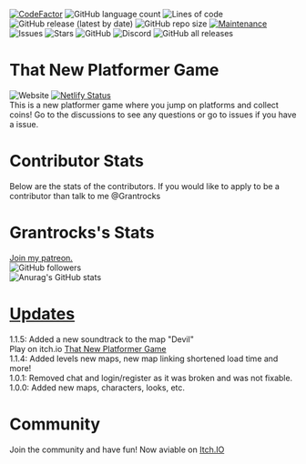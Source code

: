 [![CodeFactor](https://www.codefactor.io/repository/github/grantrocks/that-new-platformer-game/badge)](https://www.codefactor.io/repository/github/grantrocks/that-new-platformer-game)
![GitHub language count](https://img.shields.io/github/languages/count/Grantrocks/That-new-platformer-game)
![Lines of code](https://img.shields.io/tokei/lines/github/Grantrocks/That-New-Platformer-Game)
![GitHub release (latest by date)](https://img.shields.io/github/v/release/Grantrocks/That-New-Platformer-Game)
![GitHub repo size](https://img.shields.io/github/repo-size/Grantrocks/That-New-Platformer-Game?label=Size)
[![Maintenance](https://img.shields.io/badge/Maintained%3F-yes-green.svg)](https://GitHub.com/Grantrocks/Tha-New-Platformer-Game/commit-activity)
![Issues](https://img.shields.io/github/issues/Grantrocks/That-New-Platformer-Game)
![Stars](https://img.shields.io/github/stars/Grantrocks/That-New-Platformer-Game)
![GitHub](https://img.shields.io/github/license/Grantrocks/That-New-Platformer-Game)
![Discord](https://img.shields.io/discord/897977677120684102)
![GitHub all releases](https://img.shields.io/github/downloads/Grantrocks/That-New-Platformer-Game/total)
# That New Platformer Game
![Website](https://img.shields.io/website?down_color=red&down_message=Offline&label=Website&up_color=green&up_message=Online&url=https%3A%2F%2Ftnpg.netlify.app)
[![Netlify Status](https://api.netlify.com/api/v1/badges/aa6d8c95-1f2f-435b-813a-42b618ab46a5/deploy-status)](https://app.netlify.com/sites/tnpg/deploys)
<br>
This is a new platformer game where you jump on platforms and collect coins!
Go to the discussions to see any questions or go to issues if you have a issue.
# Contributor Stats
Below are the stats of the contributors. If you would like to apply to be a contributor than talk to me @Grantrocks
# Grantrocks's Stats
<a href="https://www.patreon.com/Grantrocks" target="_blank">Join my patreon.</a>
<br>
![GitHub followers](https://img.shields.io/github/followers/Grantrocks?style=for-the-badge)
<br>
![Anurag's GitHub stats](https://github-readme-stats.vercel.app/api?username=Grantrocks&show_icons=true&theme=dark)
<br>
# <a href="https://github.com/Grantrocks/That-New-Platformer-Game/releases">Updates</a>
1.1.5: Added a new soundtrack to the map "Devil"
<br>
Play on itch.io <a href="https://grantrocks.itch.io/that-new-platformer-game">That New Platformer Game</a>
<br>
1.1.4: Added levels new maps, new map linking shortened load time and more!
<br>
1.0.1: Removed chat and login/register as it was broken and was not fixable.
<br>
1.0.0: Added new maps, characters, looks, etc.

# Community
Join the community and have fun! Now aviable on <a href="https://grantrocks.itch.io/that-new-platformer-game">Itch.IO</a>

